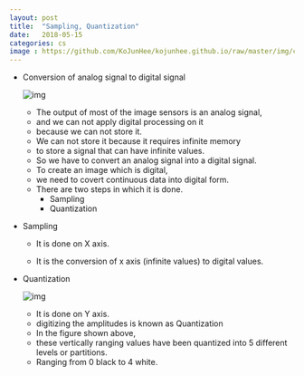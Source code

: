 ```yaml
---
layout: post
title:  "Sampling, Quantization"
date:   2018-05-15
categories: cs
image : https://github.com/KoJunHee/kojunhee.github.io/raw/master/img/cs_img.jpg
---
```


- Conversion of analog signal to digital signal

  ![img](https://github.com/KoJunHee/kojunhee.github.io/raw/master/img/sampling.png)

  - The output of most of the image sensors is an analog signal, 
  - and we can not apply digital processing on it 
  - because we can not store it. 
  - We can not store it because it requires infinite memory 
  - to store a signal that can have infinite values.
  - So we have to convert an analog signal into a digital signal.
  - To create an image which is digital, 
  - we need to covert continuous data into digital form. 
  - There are two steps in which it is done.
    - Sampling
    - Quantization

- Sampling

  - It is done on X axis.

  - It is the conversion of x axis (infinite values) to digital values.

- Quantization

  ![img](https://github.com/KoJunHee/kojunhee.github.io/raw/master/img/quantization.png)

  - It is done on Y axis.
  - digitizing the amplitudes is known as Quantization
  - In the figure shown above, 
  - these vertically ranging values have been quantized into 5 different levels or partitions. 
  - Ranging from 0 black to 4 white. 